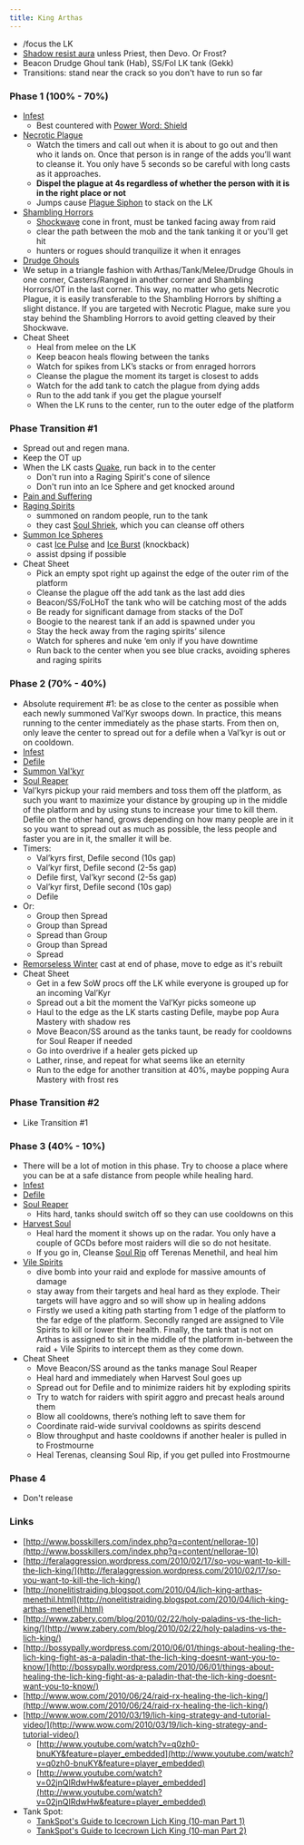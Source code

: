```yaml
---
title: King Arthas
---
```

  * /focus the LK
  * [Shadow resist aura](http://www.wowhead.com/?spell=48943) unless Priest, then Devo.  Or Frost?
  * Beacon Drudge Ghoul tank (Hab), SS/Fol LK tank (Gekk)
  * Transitions: stand near the crack so you don't have to run so far



### Phase 1 (100% - 70%)
  * [Infest](http://www.wowhead.com/spell=70541)
    * Best countered with [Power Word: Shield](http://www.wowhead.com/?spell=48066)
  * [Necrotic Plague](http://www.wowhead.com/spell=70337)
    * Watch the timers and call out when it is about to go out and then who it lands on. Once that person is in range of the adds you’ll want to cleanse it. You only have 5 seconds so be careful with long casts as it approaches.
    * **Dispel the plague at 4s regardless of whether the person with it is in the right place or not**
    * Jumps cause [Plague Siphon](http://www.wowhead.com/?spell=74074) to stack on the LK
  * [Shambling Horrors](http://www.wowhead.com/spell=70372)
      * [Shockwave](http://www.wowhead.com/spell=72149) cone in front, must be tanked facing away from raid
      * clear the path between the mob and the tank tanking it or you'll get hit
      * hunters or rogues should tranquilize it when it enrages
  * [Drudge Ghouls](http://www.wowhead.com/spell=70358)
  * We setup in a triangle fashion with Arthas/Tank/Melee/Drudge Ghouls in one corner, Casters/Ranged in another corner and Shambling Horrors/OT in the last corner. This way, no matter who gets Necrotic Plague, it is easily transferable to the Shambling Horrors by shifting a slight distance. If you are targeted with Necrotic Plague, make sure you stay behind the Shambling Horrors to avoid getting cleaved by their Shockwave. 
  * Cheat Sheet
    * Heal from melee on the LK
    * Keep beacon heals flowing between the tanks
    * Watch for spikes from LK’s stacks or from enraged horrors
    * Cleanse the plague the moment its target is closest to adds
    * Watch for the add tank to catch the plague from dying adds
    * Run to the add tank if you get the plague yourself
    * When the LK runs to the center, run to the outer edge of the platform
### Phase Transition #1
  * Spread out and regen mana.
  * Keep the OT up
  * When the LK casts [Quake](http://wowhead.com/spell=72262), run back in to the center
    * Don't run into a Raging Spirit's cone of silence
    * Don't run into an Ice Sphere and get knocked around
  * [Pain and Suffering](http://www.wowhead.com/?spell=72133)
  * [Raging Spirits](http://www.wowhead.com/spell=69200)
    * summoned on random people, run to the tank
    * they cast [Soul Shriek](http://www.wowhead.com/?spell=69242), which you can cleanse off others
  * [Summon Ice Spheres](http://www.wowhead.com/spell=69103)
    * cast [Ice Pulse](http://wowhead.com/spell=73776) and [Ice Burst](http://wowhead.com/spell=69108) (knockback)
    * assist dpsing if possible
  * Cheat Sheet
    * Pick an empty spot right up against the edge of the outer rim of the platform
    * Cleanse the plague off the add tank as the last add dies
    * Beacon/SS/FoLHoT the tank who will be catching most of the adds
    * Be ready for significant damage from stacks of the DoT
    * Boogie to the nearest tank if an add is spawned under you
    * Stay the heck away from the raging spirits’ silence
    * Watch for spheres and nuke ‘em only if you have downtime
    * Run back to the center when you see blue cracks, avoiding spheres and raging spirits

### Phase 2 (70% - 40%)
  * Absolute requirement #1: be as close to the center as possible when each newly summoned Val’Kyr swoops down. In practice, this means running to the center immediately as the phase starts. From then on, only leave the center to spread out for a defile when a Val’kyr is out or on cooldown.
  * [Infest](http://www.wowhead.com/spell=70541)
  * [Defile](http://www.wowhead.com/spell=72754)
  * [Summon Val'kyr](http://www.wowhead.com/spell=69037)
  * [Soul Reaper](http://www.wowhead.com/spell=69409)
  * Val’kyrs pickup your raid members and toss them off the platform, as such you want to maximize your distance by grouping up in the middle of the platform and by using stuns to increase your time to kill them. Defile on the other hand, grows depending on how many people are in it so you want to spread out as much as possible, the less people and faster you are in it, the smaller it will be.
  * Timers:
    * Val’kyrs first, Defile second (10s gap)
    * Val’kyr first, Defile second (2-5s gap)
    * Defile first, Val’kyr second (2-5s gap)
    * Val’kyr first, Defile second (10s gap)
    * Defile
  * Or:
    * Group then Spread
    * Group than Spread
    * Spread than Group
    * Group than Spread
    * Spread
  * [Remorseless Winter](http://www.wowhead.com/?spell=68981) cast at end of phase, move to edge as it's rebuilt
  * Cheat Sheet
    * Get in a few SoW procs off the LK while everyone is grouped up for an incoming Val’Kyr
    * Spread out a bit the moment the Val’Kyr picks someone up
    * Haul to the edge as the LK starts casting Defile, maybe pop Aura Mastery with shadow res
    * Move Beacon/SS around as the tanks taunt, be ready for cooldowns for Soul Reaper if needed
    * Go into overdrive if a healer gets picked up
    * Lather, rinse, and repeat for what seems like an eternity
    * Run to the edge for another transition at 40%, maybe popping Aura Mastery with frost res

### Phase Transition #2
  * Like Transition #1

### Phase 3 (40% - 10%)
  * There will be a lot of motion in this phase. Try to choose a place where you can be at a safe distance from people while healing hard. 
  * [Infest](http://www.wowhead.com/spell=70541)
  * [Defile](http://www.wowhead.com/spell=72754)
  * [Soul Reaper](http://www.wowhead.com/spell=69409)
    * Hits hard, tanks should switch off so they can use cooldowns on this
  * [Harvest Soul](http://www.wowhead.com/spell=68980)
    * Heal hard the moment it shows up on the radar. You only have a couple of GCDs before most raiders will die so do not hesitate.
    * If you go in, Cleanse [Soul Rip](http://www.wowhead.com/?spell=69397) off Terenas Menethil, and heal him
  * [Vile Spirits](http://www.wowhead.com/spell=70498)
    * dive bomb into your raid and explode for massive amounts of damage
    * stay away from their targets and heal hard as they explode. Their targets will have aggro and so will show up in healing addons
    * Firstly we used a kiting path starting from 1 edge of the platform to the far edge of the platform. Secondly ranged are assigned to Vile Spirits to kill or lower their health. Finally, the tank that is not on Arthas is assigned to sit in the middle of the platform in-between the raid + Vile Spirits to intercept them as they come down. 
  * Cheat Sheet
    * Move Beacon/SS around as the tanks manage Soul Reaper
    * Heal hard and immediately when Harvest Soul goes up
    * Spread out for Defile and to minimize raiders hit by exploding spirits
    * Try to watch for raiders with spirit aggro and precast heals around them
    * Blow all cooldowns, there’s nothing left to save them for
    * Coordinate raid-wide survival cooldowns as spirits descend
    * Blow throughput and haste cooldowns if another healer is pulled in to Frostmourne
    * Heal Terenas, cleansing Soul Rip, if you get pulled into Frostmourne

### Phase 4
  * Don't release

### Links
  * [http://www.bosskillers.com/index.php?q=content/nellorae-10](http://www.bosskillers.com/index.php?q=content/nellorae-10)
  * [http://feralaggression.wordpress.com/2010/02/17/so-you-want-to-kill-the-lich-king/](http://feralaggression.wordpress.com/2010/02/17/so-you-want-to-kill-the-lich-king/)
  * [http://nonelitistraiding.blogspot.com/2010/04/lich-king-arthas-menethil.html](http://nonelitistraiding.blogspot.com/2010/04/lich-king-arthas-menethil.html)
  * [http://www.zabery.com/blog/2010/02/22/holy-paladins-vs-the-lich-king/](http://www.zabery.com/blog/2010/02/22/holy-paladins-vs-the-lich-king/)
  * [http://bossypally.wordpress.com/2010/06/01/things-about-healing-the-lich-king-fight-as-a-paladin-that-the-lich-king-doesnt-want-you-to-know/](http://bossypally.wordpress.com/2010/06/01/things-about-healing-the-lich-king-fight-as-a-paladin-that-the-lich-king-doesnt-want-you-to-know/)
  * [http://www.wow.com/2010/06/24/raid-rx-healing-the-lich-king/](http://www.wow.com/2010/06/24/raid-rx-healing-the-lich-king/)
  * [http://www.wow.com/2010/03/19/lich-king-strategy-and-tutorial-video/](http://www.wow.com/2010/03/19/lich-king-strategy-and-tutorial-video/)
    * [http://www.youtube.com/watch?v=q0zh0-bnuKY&feature=player_embedded](http://www.youtube.com/watch?v=q0zh0-bnuKY&feature=player_embedded)
    * [http://www.youtube.com/watch?v=02jnQIRdwHw&feature=player_embedded](http://www.youtube.com/watch?v=02jnQIRdwHw&feature=player_embedded)
  * Tank Spot:
    * [TankSpot's Guide to Icecrown Lich King (10-man Part 1)](http://www.youtube.com/watch?v=er2uUCcbP38)
    * [TankSpot's Guide to Icecrown Lich King (10-man Part 2)](http://www.youtube.com/watch?v=zNLRDuEMT-Q&feature=channel)
